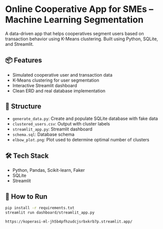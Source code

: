 # Online Cooperative App for SMEs – Machine Learning Segmentation

A data-driven app that helps cooperatives segment users based on transaction behavior using K-Means clustering. Built using Python, SQLite, and Streamlit.

## 📦 Features
- Simulated cooperative user and transaction data
- K-Means clustering for user segmentation
- Interactive Streamlit dashboard
- Clean ERD and real database implementation

## 📁 Structure
- `generate_data.py`: Create and populate SQLite database with fake data
- `clustered_users.csv`: Output with cluster labels
- `streamlit_app.py`: Streamlit dashboard
- `schema.sql`: Database schema
- `elbow_plot.png`: Plot used to determine optimal number of clusters

## 🛠 Tech Stack
- Python, Pandas, Scikit-learn, Faker
- SQLite
- Streamlit

## 🚀 How to Run
```bash
pip install -r requirements.txt
streamlit run dashboard/streamlit_app.py

https://koperasi-ml-jh5b4pfhzudcjsrbxkrb7p.streamlit.app/
